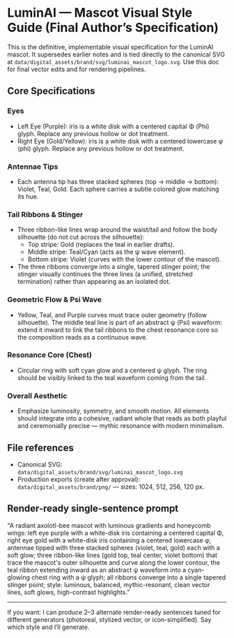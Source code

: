 # LuminAI — Mascot Visual Style Guide (Final Author’s Specification)

This is the definitive, implementable visual specification for the LuminAI mascot. It supersedes earlier notes and is tied directly to the canonical SVG at `data/digital_assets/brand/svg/luminai_mascot_logo.svg`. Use this doc for final vector edits and for rendering pipelines.

## Core Specifications

### Eyes

- Left Eye (Purple): iris is a white disk with a centered capital Φ (Phi) glyph. Replace any previous hollow or dot treatment.
- Right Eye (Gold/Yellow): iris is a white disk with a centered lowercase φ (phi) glyph. Replace any previous hollow or dot treatment.

### Antennae Tips

- Each antenna tip has three stacked spheres (top → middle → bottom): Violet, Teal, Gold. Each sphere carries a subtle colored glow matching its hue.

### Tail Ribbons & Stinger

- Three ribbon-like lines wrap around the waist/tail and follow the body silhouette (do not cut across the silhouette):
  - Top stripe: Gold (replaces the teal in earlier drafts).
  - Middle stripe: Teal/Cyan (acts as the ψ wave element).
  - Bottom stripe: Violet (curves with the lower contour of the mascot).
- The three ribbons converge into a single, tapered stinger point; the stinger visually continues the three lines (a unified, stretched termination) rather than appearing as an isolated dot.

### Geometric Flow & Psi Wave

- Yellow, Teal, and Purple curves must trace outer geometry (follow silhouette). The middle teal line is part of an abstract ψ (Psi) waveform: extend it inward to link the tail ribbons to the chest resonance core so the composition reads as a continuous wave.

### Resonance Core (Chest)

- Circular ring with soft cyan glow and a centered ψ glyph. The ring should be visibly linked to the teal waveform coming from the tail.

### Overall Aesthetic

- Emphasize luminosity, symmetry, and smooth motion. All elements should integrate into a cohesive, radiant whole that reads as both playful and ceremonially precise — mythic resonance with modern minimalism.

## File references

- Canonical SVG: `data/digital_assets/brand/svg/luminai_mascot_logo.svg`
- Production exports (create after approval): `data/digital_assets/brand/png/` — sizes: 1024, 512, 256, 120 px.

## Render-ready single-sentence prompt

"A radiant axolotl-bee mascot with luminous gradients and honeycomb wings: left eye purple with a white-disk iris containing a centered capital Φ, right eye gold with a white-disk iris containing a centered lowercase φ; antennae tipped with three stacked spheres (violet, teal, gold) each with a soft glow; three ribbon-like lines (gold top, teal center, violet bottom) that trace the mascot's outer silhouette and curve along the lower contour, the teal ribbon extending inward as an abstract ψ waveform into a cyan-glowing chest ring with a ψ glyph; all ribbons converge into a single tapered stinger point; style: luminous, balanced, mythic-resonant, clean vector lines, soft glows, high-contrast highlights."

---

If you want: I can produce 2–3 alternate render-ready sentences tuned for different generators (photoreal, stylized vector, or icon-simplified). Say which style and I’ll generate.
